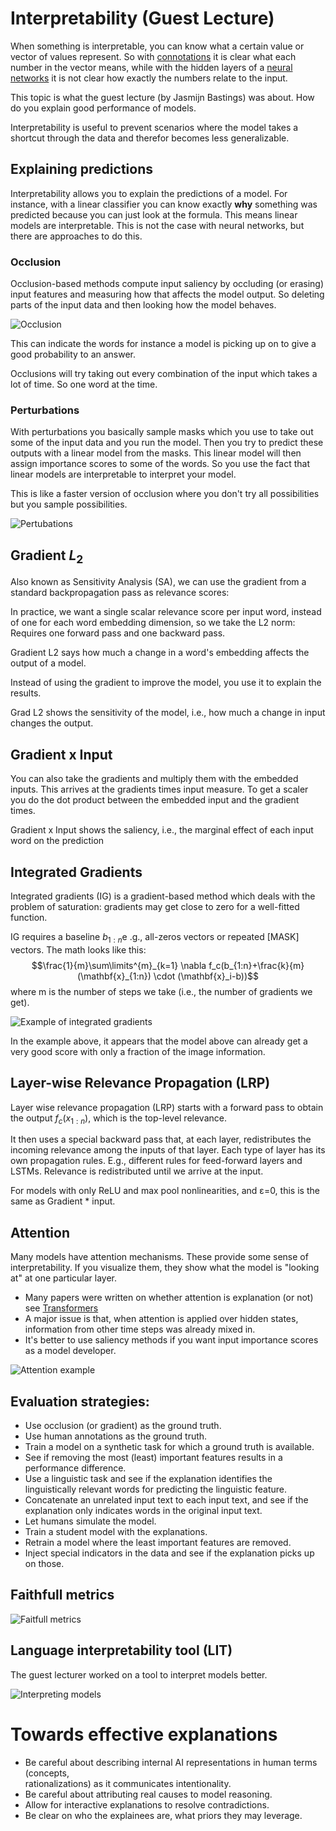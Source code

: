 # Interpretability (Guest Lecture)
When something is interpretable, you can know what a certain value or vector of values represent. So with [connotations](../Semantic-Similarity/Connotations.md) it is clear what each number in the vector means, while with the hidden layers of a [neural networks](Feed%20forward%20neural%20networks%20(FFNN).md) it is not clear how exactly the numbers relate to the input. 

This topic is what the guest lecture (by Jasmijn Bastings) was about. How do you explain good performance of models. 

Interpretability is useful to prevent scenarios where the model takes a shortcut through the data and therefor becomes less generalizable. 

## Explaining predictions
Interpretability allows you to explain the predictions of a model. For instance, with a linear classifier you can know exactly **why** something was predicted because you can just look at the formula. This means linear models are interpretable. This is not the case with neural networks, but there are approaches to do this. 

### Occlusion 
Occlusion-based methods compute input saliency by occluding (or erasing) input features and measuring how that affects the model output. So deleting parts of the input data and then looking how the model behaves. 

![Occlusion](../images/Pasted%20image%2020220605012313.png)

This can indicate the words for instance a model is picking up on to give a good probability to an answer. 

Occlusions will try taking out every combination of the input which takes a lot of time. So one word at the time.  

### Perturbations
With perturbations you basically sample masks which you use to take out some of the input data and you run the model. Then you try to predict these outputs with a linear model from the masks. This linear model will then assign importance scores to some of the words. So you use the fact that linear models are interpretable to interpret your model. 

This is like a faster version of occlusion where you don't try all possibilities but you sample possibilities. 

![Pertubations](../images/Pasted%20image%2020220606165320.png)


## Gradient $L_2$
Also known as Sensitivity Analysis (SA), we can use the gradient from a standard backpropagation pass as relevance scores:

In practice, we want a single scalar relevance score  per input word, instead of one for each word embedding dimension, so we take the L2 norm:  Requires one forward pass and one backward pass.

Gradient L2 says how much a change in a word's  embedding affects the output of a model.

Instead of using the gradient to improve the model, you use it to explain the results.

Grad L2 shows the sensitivity of the model, i.e., how  much a change in input changes the output.  

## Gradient x Input
You can also take the gradients and multiply them with the embedded inputs. This arrives at the gradients times input measure. To get a scaler you do the dot product between the embedded input and the gradient times. 

Gradient x Input shows the saliency, i.e., the marginal effect of each input word on the prediction

## Integrated Gradients

Integrated gradients (IG) is a gradient-based method  which deals with the problem of saturation: gradients may get close to zero for a well-fitted function.  

IG requires a baseline $b_{1:n}$e .g., all-zeros vectors or repeated [MASK] vectors. The math looks like this: $$\frac{1}{m}\sum\limits^{m}_{k=1} \nabla f_c(b_{1:n}+\frac{k}{m}(\mathbf{x}_{1:n}) \cdot (\mathbf{x}_i-b))$$
where m is the number of steps we take (i.e., the  number of gradients we get).

![Example of integrated gradients](../images/Pasted%20image%2020220606165428.png)

In the example above, it appears that the model above can already get a very good score with only a fraction of the image information. 

## Layer-wise Relevance Propagation (LRP)

Layer wise relevance propagation (LRP) starts with a forward pass to obtain the output  $f_c(x_{1:n})$, which is the top-level relevance.  

It then uses a special backward pass that, at each  layer, redistributes the incoming relevance among  the inputs of that layer.  Each type of layer has its own propagation rules.   E.g., different rules for feed-forward layers and LSTMs.  Relevance is redistributed until we arrive at the input.

For models with only ReLU and max pool nonlinearities, and ε=0, this is the same as Gradient * input.

## Attention 
Many models have attention mechanisms. These provide some sense of interpretability. If you visualize them, they show what  the model is "looking at" at one  particular layer.  

- Many papers were written on whether attention is explanation (or not) see [Transformers](Transformers.md)
- A major issue is that, when attention is applied  over hidden states, information from other time steps was already mixed in.  
- It's better to use saliency methods if you want  input importance scores as a model developer.

![Attention example](../images/Pasted%20image%2020220606165657.png)

## Evaluation strategies:
- Use occlusion (or gradient) as the ground truth. 
- Use human annotations as the ground truth. 
- Train a model on a synthetic task for which a ground truth is available. 
- See if removing the most (least) important features results in a performance difference.
- Use a linguistic task and see if the explanation identifies the linguistically relevant words for predicting the linguistic feature.
- Concatenate an unrelated input text to each input text, and see if the explanation only indicates words in the original input text.
- Let humans simulate the model. 
- Train a student model with the explanations. 
- Retrain a model where the least important features are removed. 
- Inject special indicators in the data and see if the explanation picks up on those.

## Faithfull metrics 

![Faitfull metrics](../images/Pasted%20image%2020220605014258.png)

## Language interpretability tool (LIT)

The guest lecturer worked on a tool to interpret models better. 

![Interpreting models](../images/Pasted%20image%2020220605013925.png)

# Towards effective explanations  
- Be careful about describing internal AI representations in human terms (concepts,  
rationalizations) as it communicates intentionality.  
- Be careful about attributing real causes to model reasoning.  
- Allow for interactive explanations to resolve contradictions.  
- Be clear on who the explainees are, what priors they may leverage.